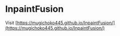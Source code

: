 # InpaintFusion

Visit [https://mugichoko445.github.io/InpaintFusion/](https://mugichoko445.github.io/InpaintFusion/)
